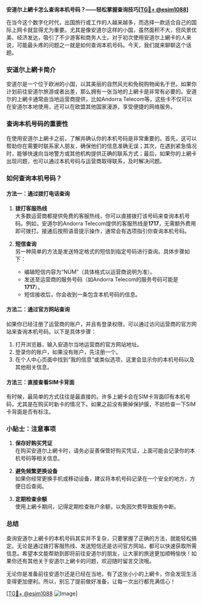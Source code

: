 **安道尔上網卡怎么查询本机号码？——轻松掌握查询技巧[[TG💪+ @esim1088](https://t.me/s/esim1088)]**

在当今这个数字化时代，出国旅行或工作的人越来越多，而选择一款适合自己的国际上网卡就显得尤为重要。尤其是像安道尔这样的小国，虽然面积不大，但风景优美、经济发达，吸引了不少游客和商务人士。对于初次使用安道尔上網卡的人来说，可能最头疼的问题之一就是如何查询本机号码。今天，我们就来聊聊这个话题。

### 安道尔上網卡简介

安道尔是一个位于欧洲的小国，以其美丽的自然风光和免税购物闻名于世。如果你计划前往安道尔旅游或者出差，那么拥有一张当地的上網卡是非常有必要的。安道尔的上網卡通常由当地运营商提供，比如Andorra Telecom等，这些卡不仅可以在安道尔本地使用，还可以在欧盟其他国家漫游，享受便捷的网络服务。

### 查询本机号码的重要性

在使用安道尔上網卡之前，了解并确认你的本机号码是非常重要的。首先，这可以帮助你在需要时联系家人朋友，确保他们的信息准确无误；其次，在遇到紧急情况时，能够快速向当地警方或其他机构提供正确的联系方式；最后，如果你的上網卡出现问题，也可以通过本机号码与运营商取得联系，及时解决问题。

### 如何查询本机号码？

#### 方法一：通过拨打电话查询

1. **拨打客服热线**  
   大多数运营商都提供免费的客服热线，你可以直接拨打该号码来查询本机号码。例如，安道尔的Andorra Telecom提供的客服热线是**1717**，无需额外费用即可拨打。接通后按照语音提示操作，通常会有选项指引你查询本机号码。

2. **短信查询**  
   另一种简单的方法是发送特定格式的短信到指定号码进行查询。具体步骤如下：
   - 编辑短信内容为“NUM”（具体格式以运营商说明为准）。
   - 发送至运营商的服务号码（如Andorra Telecom的服务号码可能是**1717**）。
   - 短信接收后，你会收到一条包含本机号码的信息。

#### 方法二：通过官方网站查询

如果你已经注册了运营商的账户，并且有登录权限，可以通过访问运营商的官方网站来查询本机号码。以下是具体步骤：

1. 打开浏览器，输入安道尔当地运营商的官方网站地址。
2. 登录你的账户，如果没有账户，先注册一个。
3. 在个人中心页面中找到“我的信息”或类似选项，这里会显示你的本机号码以及其他相关信息。

#### 方法三：直接查看SIM卡背面

有时候，最简单的方式往往是最直接的。许多上網卡会在SIM卡背面印有本机号码，尤其是在购买时新卡的情况下。如果之前没有撕掉保护膜，不妨检查一下SIM卡背面是否有标注。

### 小贴士：注意事项

1. **保存好购买凭证**  
   在购买安道尔上網卡时，请务必妥善保管好购买凭证，上面可能会记录你的本机号码等相关信息。

2. **避免频繁更换设备**  
   如果你经常更换手机或移动设备，建议将本机号码记录在一个安全的地方，方便日后查阅。

3. **定期检查余额**  
   使用上網卡期间，记得定期检查账户余额，以免因欠费导致服务中断。

### 总结

查询安道尔上網卡的本机号码其实并不复杂，只要掌握了正确的方法，就能轻松搞定。无论是通过拨打客服热线、发送短信还是访问官方网站，都可以快速获取所需信息。希望本文能帮助到即将前往安道尔的朋友，让大家的旅途更加顺畅愉快！如果你还有其他关于安道尔上網卡的问题，欢迎随时留言交流哦。

无论你是准备前往安道尔还是已经在当地，有了这张小小的上網卡，你会发现生活变得更加便利。所以，别忘了提前做好准备，让每一次出行都充满信心！

[[TG💪+ @esim1088](https://t.me/s/esim1088) ![Image](https://i.postimg.cc/4NQfJmqS/Snipaste-2025-05-13-00-14-12.png)]